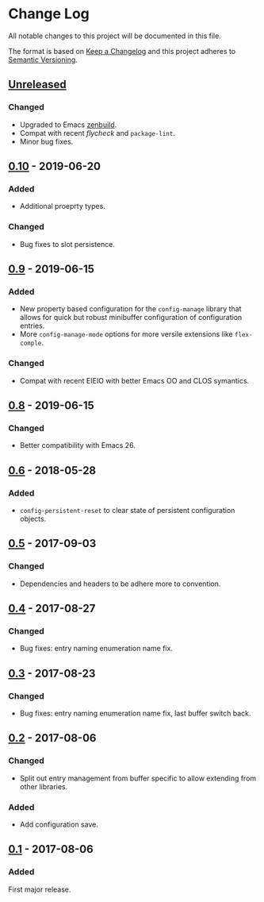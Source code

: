 # Change Log

All notable changes to this project will be documented in this file.

The format is based on [Keep a Changelog](http://keepachangelog.com/)
and this project adheres to [Semantic Versioning](http://semver.org/).


## [Unreleased]
### Changed
- Upgraded to Emacs [zenbuild].
- Compat with recent *flycheck* and `package-lint`.
- Minor bug fixes.


## [0.10] - 2019-06-20
### Added
- Additional proeprty types.
### Changed
- Bug fixes to slot persistence.


## [0.9] - 2019-06-15
### Added
- New property based configuration for the `config-manage` library that allows
  for quick but robust minibuffer configuration of configuration entries.
- More `config-manage-mode` options for more versile extensions like
  `flex-comple`.

### Changed
- Compat with recent EIEIO with better Emacs OO and CLOS symantics.


## [0.8] - 2019-06-15
### Changed
- Better compatibility with Emacs 26.


## [0.6] - 2018-05-28
### Added
- `config-persistent-reset` to clear state of persistent configuration objects.


## [0.5] - 2017-09-03
### Changed
- Dependencies and headers to be adhere more to convention.


## [0.4] - 2017-08-27
### Changed
- Bug fixes: entry naming enumeration name fix.


## [0.3] - 2017-08-23
### Changed
- Bug fixes: entry naming enumeration name fix, last buffer switch back.


## [0.2] - 2017-08-06
### Changed
- Split out entry management from buffer specific to allow extending from other
  libraries.

### Added
- Add configuration save.


## [0.1] - 2017-08-06
### Added
First major release.


<!-- links -->
[Unreleased]: https://github.com/plandes/buffer-manage/compare/v0.10...HEAD
[0.10]: https://github.com/plandes/buffer-manage/compare/v0.9...v0.10
[0.9]: https://github.com/plandes/buffer-manage/compare/v0.8...v0.9
[0.8]: https://github.com/plandes/buffer-manage/compare/v0.7...v0.8
[0.7]: https://github.com/plandes/buffer-manage/compare/v0.6...v0.7
[0.6]: https://github.com/plandes/buffer-manage/compare/v0.5...v0.6
[0.5]: https://github.com/plandes/buffer-manage/compare/v0.4...v0.5
[0.4]: https://github.com/plandes/buffer-manage/compare/v0.3...v0.4
[0.3]: https://github.com/plandes/buffer-manage/compare/v0.2...v0.3
[0.2]: https://github.com/plandes/buffer-manage/compare/v0.1...v0.2
[0.1]: https://github.com/plandes/buffer-manage/compare/0c28b86...v0.1

[zenbuild]: https://github.com/plandes/zenbuild

